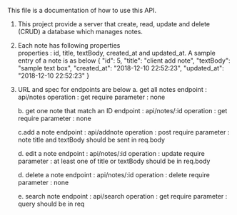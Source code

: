 This file is a documentation of how to use this API.

1. This project provide a server that create, read, update and delete (CRUD) a database which manages notes.

2. Each note has following properties  
    properties : id, title, textBody, created_at and updated_at.
   A sample entry of a note is as below
   {
   "id": 5,
   "title": "client add note",
   "textBody": "sample text box",
   "created_at": "2018-12-10 22:52:23",
   "updated_at": "2018-12-10 22:52:23"
   }

3. URL and spec for endpoints are below
   a. get all notes
   endpoint : api/notes
   operation : get
   require parameter : none

   b. get one note that match an ID
   endpoint : api/notes/:id
   operation : get
   require parameter : none

   c.add a note
   endpoint : api/addnote
   operation : post
   require parameter : note title and textBody should be sent in req.body

   d. edit a note
   endpoint : api/notes/:id
   operation : update
   require parameter : at least one of title or textBody should be in req.body

   d. delete a note
   endpoint : api/notes/:id
   operation : delete
   require parameter : none

   e. search note
   endpoint : api/search
   operation : get
   require parameter : query should be in req
